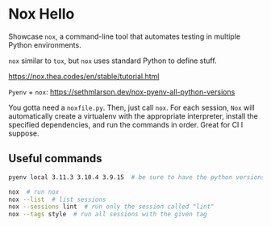 # Nox Hello
Showcase `nox`, a command-line tool that automates testing in multiple Python environments.

`nox` similar to `tox`, but `nox` uses standard Python to define stuff.

https://nox.thea.codes/en/stable/tutorial.html

`Pyenv` + `nox`: https://sethmlarson.dev/nox-pyenv-all-python-versions

You gotta need a `noxfile.py`. Then, just call `nox`. For each session, `Nox` will automatically
create a virtualenv with the appropriate interpreter, install the specified dependencies, and run
the commands in order. Great for CI I suppose.


## Useful commands
```bash
pyenv local 3.11.3 3.10.4 3.9.15  # be sure to have the python versions you want for this available

nox  # run nox
nox --list  # list sessions
nox --sessions lint  # run only the session called "lint"
nox --tags style  # run all sessions with the given tag
```
